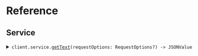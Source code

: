 # Reference
## Service
<details><summary><code>client.service.<a href="/Sources/Resources/Service/ServiceClient.swift">getText</a>(requestOptions: RequestOptions?) -> JSONValue</code></summary>
<dl>
<dd>

#### 🔌 Usage

<dl>
<dd>

<dl>
<dd>

```swift
import Foundation
import PlainText

private func main() async throws {
    let client = PlainTextClient()

    try await client.service.getText()
}

try await main()
```
</dd>
</dl>
</dd>
</dl>

#### ⚙️ Parameters

<dl>
<dd>

<dl>
<dd>

**requestOptions:** `RequestOptions?` — Additional options for configuring the request, such as custom headers or timeout settings.
    
</dd>
</dl>
</dd>
</dl>


</dd>
</dl>
</details>
